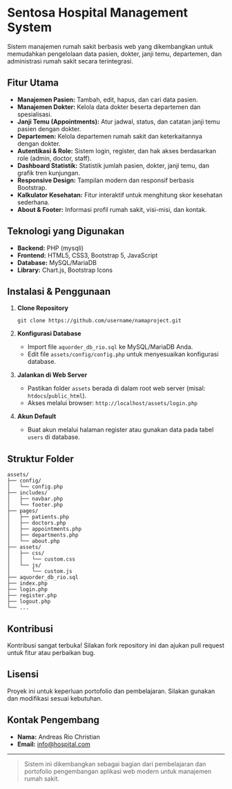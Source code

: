 # Sentosa Hospital Management System

Sistem manajemen rumah sakit berbasis web yang dikembangkan untuk memudahkan pengelolaan data pasien, dokter, janji temu, departemen, dan administrasi rumah sakit secara terintegrasi.

## Fitur Utama

- **Manajemen Pasien:** Tambah, edit, hapus, dan cari data pasien.
- **Manajemen Dokter:** Kelola data dokter beserta departemen dan spesialisasi.
- **Janji Temu (Appointments):** Atur jadwal, status, dan catatan janji temu pasien dengan dokter.
- **Departemen:** Kelola departemen rumah sakit dan keterkaitannya dengan dokter.
- **Autentikasi & Role:** Sistem login, register, dan hak akses berdasarkan role (admin, doctor, staff).
- **Dashboard Statistik:** Statistik jumlah pasien, dokter, janji temu, dan grafik tren kunjungan.
- **Responsive Design:** Tampilan modern dan responsif berbasis Bootstrap.
- **Kalkulator Kesehatan:** Fitur interaktif untuk menghitung skor kesehatan sederhana.
- **About & Footer:** Informasi profil rumah sakit, visi-misi, dan kontak.

## Teknologi yang Digunakan

- **Backend:** PHP (mysqli)
- **Frontend:** HTML5, CSS3, Bootstrap 5, JavaScript
- **Database:** MySQL/MariaDB
- **Library:** Chart.js, Bootstrap Icons

## Instalasi & Penggunaan

1. **Clone Repository**
   ```
   git clone https://github.com/username/namaproject.git
   ```

2. **Konfigurasi Database**
   - Import file `aquorder_db_rio.sql` ke MySQL/MariaDB Anda.
   - Edit file `assets/config/config.php` untuk menyesuaikan konfigurasi database.

3. **Jalankan di Web Server**
   - Pastikan folder `assets` berada di dalam root web server (misal: `htdocs`/`public_html`).
   - Akses melalui browser: `http://localhost/assets/login.php`

4. **Akun Default**
   - Buat akun melalui halaman register atau gunakan data pada tabel `users` di database.

## Struktur Folder

```
assets/
├── config/
│   └── config.php
├── includes/
│   ├── navbar.php
│   └── footer.php
├── pages/
│   ├── patients.php
│   ├── doctors.php
│   ├── appointments.php
│   ├── departments.php
│   └── about.php
├── assets/
│   ├── css/
│   │   └── custom.css
│   └── js/
│       └── custom.js
├── aquorder_db_rio.sql
├── index.php
├── login.php
├── register.php
├── logout.php
└── ...
```

## Kontribusi

Kontribusi sangat terbuka! Silakan fork repository ini dan ajukan pull request untuk fitur atau perbaikan bug.

## Lisensi

Proyek ini untuk keperluan portofolio dan pembelajaran. Silakan gunakan dan modifikasi sesuai kebutuhan.

## Kontak Pengembang

- **Nama:** Andreas Rio Christian
- **Email:** [info@hospital.com](mailto:riochristian36@gmail.com)

---

> Sistem ini dikembangkan sebagai bagian dari pembelajaran dan portofolio pengembangan aplikasi web modern untuk manajemen rumah sakit.
